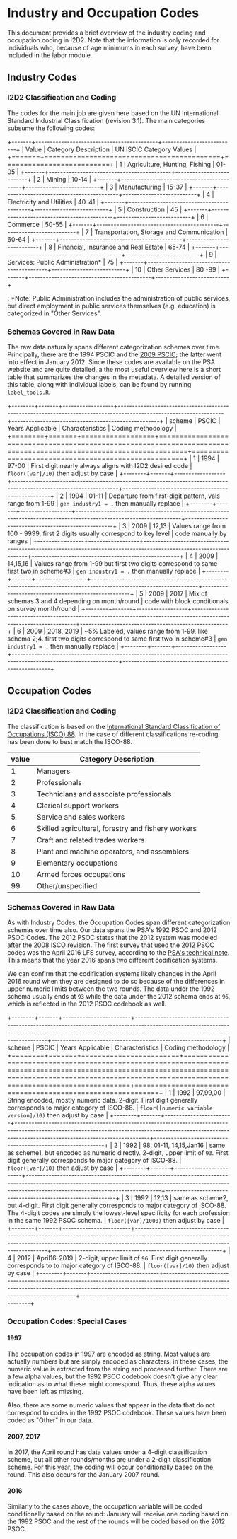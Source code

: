 # Industry and Occupation Codes

This document provides a brief overview of the industry coding and occupation coding in I2D2. Note that the information is only recorded for individuals who, because of age minimums in each survey, have been included in the labor module.

## Industry Codes

### I2D2 Classification and Coding

The codes for the main job are given here based on the UN International Standard Industrial Classification (revision 3.1). The main categories subsume the following codes:

+-------+-------------------------------------------+--------------------------+
| Value | Category Description                      | UN ISCIC Category Values |
+=======+===========================================+==========================+
| 1     | Agriculture, Hunting, Fishing             | 01-05                    |
+-------+-------------------------------------------+--------------------------+
| 2     | Mining                                    | 10-14                    |
+-------+-------------------------------------------+--------------------------+
| 3     | Manufacturing                             | 15-37                    |
+-------+-------------------------------------------+--------------------------+
| 4     | Electricity and Utilities                 | 40-41                    |
+-------+-------------------------------------------+--------------------------+
| 5     | Construction                              | 45                       |
+-------+-------------------------------------------+--------------------------+
| 6     | Commerce                                  | 50-55                    |
+-------+-------------------------------------------+--------------------------+
| 7     | Transportation, Storage and Communication | 60-64                    |
+-------+-------------------------------------------+--------------------------+
| 8     | Financial, Insurance and Real Estate      | 65-74                    |
+-------+-------------------------------------------+--------------------------+
| 9     | Services: Public Administration\*         | 75                       |
+-------+-------------------------------------------+--------------------------+
| 10    | Other Services                            | 80 -99                   |
+-------+-------------------------------------------+--------------------------+

: \*Note: Public Administration includes the administration of public services, but direct employment in public services themselves (e.g. education) is categorized in "Other Services".

### Schemas Covered in Raw Data

The raw data naturally spans different categorization schemes over time. Principally, there are the 1994 PSCIC and the [2009 PSCIC](http://psa.gov.ph/content/philippine-standard-industrial-classification-psic); the latter went into effect in January 2012. Since these codes are available on the PSA website and are quite detailed, a the most useful overview here is a short table that summarizes the changes in the metadata. A detailed version of this table, along with individual labels, can be found by running `label_tools.R`.

+--------+-------+------------------+-------------------------------------------------------------------------------------------------------------------+----------------------------------------------------+
| scheme | PSCIC | Years Applicable | Characteristics                                                                                                   | Coding methodology                                 |
+========+=======+==================+===================================================================================================================+====================================================+
| 1      | 1994  | 97-00            | First digit nearly always aligns with I2D2 desired code                                                           | `floor([var]/10)` then adjust by case              |
+--------+-------+------------------+-------------------------------------------------------------------------------------------------------------------+----------------------------------------------------+
| 2      | 1994  | 01-11            | Departure from first-digit pattern, vals range from 1-99                                                          | `gen industry1 = .` then manually replace          |
+--------+-------+------------------+-------------------------------------------------------------------------------------------------------------------+----------------------------------------------------+
| 3      | 2009  | 12,13            | Values range from 100 - 9999, first 2 digits usually correspond to key level                                      | code manually by ranges                            |
+--------+-------+------------------+-------------------------------------------------------------------------------------------------------------------+----------------------------------------------------+
| 4      | 2009  | 14,15,16         | Values range from 1-99 but first two digits correspond to same first two in scheme\#3                             | `gen industry1 = .` then manually replace          |
+--------+-------+------------------+-------------------------------------------------------------------------------------------------------------------+----------------------------------------------------+
| 5      | 2009  | 2017             | Mix of schemas 3 and 4 depending on month/round                                                                   | code with block conditionals on survey month/round |
+--------+-------+------------------+-------------------------------------------------------------------------------------------------------------------+----------------------------------------------------+
| 6      | 2009  | 2018, 2019       | \~5% Labeled, values range from 1-99, like schema 2;4. first two digits correspond to same first two in scheme\#3 | `gen industry1 = .` then manually replace          |
+--------+-------+------------------+-------------------------------------------------------------------------------------------------------------------+----------------------------------------------------+

## Occupation Codes

### I2D2 Classification and Coding

The classification is based on the [International Standard Classification of Occupations (ISCO) 88](https://www.ilo.org/public/english/bureau/stat/isco/isco88/publ4.htm). In the case of different classifications re-coding has been done to best match the ISCO-88.

| value | Category Description                               |
|-------|----------------------------------------------------|
| 1     | Managers                                           |
| 2     | Professionals                                      |
| 3     | Technicians and associate professionals            |
| 4     | Clerical support workers                           |
| 5     | Service and sales workers                          |
| 6     | Skilled agricultural, forestry and fishery workers |
| 7     | Craft and related trades workers                   |
| 8     | Plant and machine operators, and assemblers        |
| 9     | Elementary occupations                             |
| 10    | Armed forces occupations                           |
| 99    | Other/unspecified                                  |

### Schemas Covered in Raw Data

As with Industry Codes, the Occupation Codes span different categorization schemas over time also. Our data spans the PSA's 1992 PSOC and 2012 PSOC Codes. The 2012 PSOC states that the 2012 system was modeled after the 2008 ISCO revision. The first survey that used the 2012 PSOC codes was the April 2016 LFS survey, according to the [PSA's technical note](https://psa.gov.ph/content/technical-notes-labor-force-survey-lfs). This means that the year 2016 spans two different codification systems.

We can confirm that the codification systems likely changes in the April 2016 round when they are designed to do so because of the differences in upper numeric limits between the two rounds. The data under the 1992 schema usually ends at `93` while the data under the 2012 schema ends at `96`, which is reflected in the 2012 PSOC codebook as well.

+--------+-------+------------------------+-----------------------------------------------------------------------------------------------------------------------------------------------------------------------------------------------------------+------------------------------------------------------------+
| scheme | PSCIC | Years Applicable       | Characteristics                                                                                                                                                                                           | Coding methodology                                         |
+========+=======+========================+===========================================================================================================================================================================================================+============================================================+
| 1      | 1992  | 97,99,00               | String encoded, mostly numeric data. 2-digit. First digit generally corresponds to major category of ISCO-88.                                                                                             | `floor([numeric variable version]/10)` then adjust by case |
+--------+-------+------------------------+-----------------------------------------------------------------------------------------------------------------------------------------------------------------------------------------------------------+------------------------------------------------------------+
| 2      | 1992  | 98, 01-11, 14,15,Jan16 | same as scheme1, but encoded as numeric directly. 2-digit, upper limit of `93`. First digit generally corresponds to major category of ISCO-88.                                                           | `floor([var]/10)` then adjust by case                      |
+--------+-------+------------------------+-----------------------------------------------------------------------------------------------------------------------------------------------------------------------------------------------------------+------------------------------------------------------------+
| 3      | 1992  | 12,13                  | same as scheme2, but 4-digit. First digit generally corresponds to major category of ISCO-88. The 4-digit codes are simply the lowest-level specificity for each profession in the same 1992 PSOC schema. | `floor([var]/1000)` then adjust by case                    |
+--------+-------+------------------------+-----------------------------------------------------------------------------------------------------------------------------------------------------------------------------------------------------------+------------------------------------------------------------+
| 4      | 2012  | April16-2019           | 2-digit, upper limit of `96`. First digit generally corresponds to to major category of ISCO-88.                                                                                                          | `floor([var]/10)` then adjust by case                      |
+--------+-------+------------------------+-----------------------------------------------------------------------------------------------------------------------------------------------------------------------------------------------------------+------------------------------------------------------------+

### Occupation Codes: Special Cases

#### 1997

The occupation codes in 1997 are encoded as string. Most values are actually numbers but are simply encoded as characters; in these cases, the numeric value is extracted from the string and processed further. There are a few alpha values, but the 1992 PSOC codebook doesn't give any clear indication as to what these might correspond. Thus, these alpha values have been left as missing.

Also, there are some numeric values that appear in the data that do not correspond to codes in the 1992 PSOC codebook. These values have been coded as "Other" in our data.

#### 2007, 2017

In 2017, the April round has data values under a 4-digit classification scheme, but all other rounds/months are under a 2-digit classification scheme. For this year, the coding will occur conditionally based on the round. This also occurs for the January 2007 round.

#### 2016

Similarly to the cases above, the occupation variable will be coded conditionally based on the round: January will receive one coding based on the 1992 PSOC and the rest of the rounds will be coded based on the 2012 PSOC.

